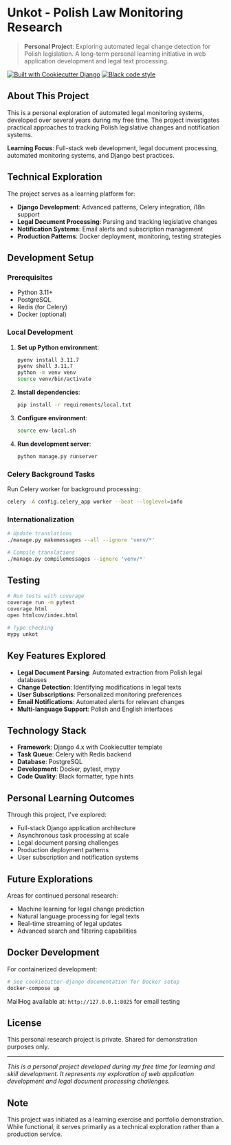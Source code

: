 # Unkot - Polish Law Monitoring Research

> **Personal Project**: Exploring automated legal change detection for Polish legislation. A long-term personal learning initiative in web application development and legal text processing.

[![Built with Cookiecutter Django](https://img.shields.io/badge/built%20with-Cookiecutter%20Django-ff69b4.svg?logo=cookiecutter)](https://github.com/cookiecutter/cookiecutter-django/)
[![Black code style](https://img.shields.io/badge/code%20style-black-000000.svg)](https://github.com/ambv/black)

## About This Project

This is a personal exploration of automated legal monitoring systems, developed over several years during my free time. The project investigates practical approaches to tracking Polish legislative changes and notification systems.

**Learning Focus**: Full-stack web development, legal document processing, automated monitoring systems, and Django best practices.

## Technical Exploration

The project serves as a learning platform for:

- **Django Development**: Advanced patterns, Celery integration, i18n support
- **Legal Document Processing**: Parsing and tracking legislative changes
- **Notification Systems**: Email alerts and subscription management
- **Production Patterns**: Docker deployment, monitoring, testing strategies

## Development Setup

### Prerequisites

- Python 3.11+
- PostgreSQL
- Redis (for Celery)
- Docker (optional)

### Local Development

1. **Set up Python environment**:
   ```bash
   pyenv install 3.11.7
   pyenv shell 3.11.7
   python -m venv venv
   source venv/bin/activate
   ```

2. **Install dependencies**:
   ```bash
   pip install -r requirements/local.txt
   ```

3. **Configure environment**:
   ```bash
   source env-local.sh
   ```

4. **Run development server**:
   ```bash
   python manage.py runserver
   ```

### Celery Background Tasks

Run Celery worker for background processing:
```bash
celery -A config.celery_app worker --beat --loglevel=info
```

### Internationalization

```bash
# Update translations
./manage.py makemessages --all --ignore 'venv/*'

# Compile translations
./manage.py compilemessages --ignore 'venv/*'
```

## Testing

```bash
# Run tests with coverage
coverage run -m pytest
coverage html
open htmlcov/index.html

# Type checking
mypy unkot
```

## Key Features Explored

- **Legal Document Parsing**: Automated extraction from Polish legal databases
- **Change Detection**: Identifying modifications in legal texts
- **User Subscriptions**: Personalized monitoring preferences
- **Email Notifications**: Automated alerts for relevant changes
- **Multi-language Support**: Polish and English interfaces

## Technology Stack

- **Framework**: Django 4.x with Cookiecutter template
- **Task Queue**: Celery with Redis backend
- **Database**: PostgreSQL
- **Development**: Docker, pytest, mypy
- **Code Quality**: Black formatter, type hints

## Personal Learning Outcomes

Through this project, I've explored:

- Full-stack Django application architecture
- Asynchronous task processing at scale
- Legal document parsing challenges
- Production deployment patterns
- User subscription and notification systems

## Future Explorations

Areas for continued personal research:

- Machine learning for legal change prediction
- Natural language processing for legal texts
- Real-time streaming of legal updates
- Advanced search and filtering capabilities

## Docker Development

For containerized development:
```bash
# See cookiecutter-django documentation for Docker setup
docker-compose up
```

MailHog available at: `http://127.0.0.1:8025` for email testing

## License

This personal research project is private. Shared for demonstration purposes only.

---

*This is a personal project developed during my free time for learning and skill development. It represents my exploration of web application development and legal document processing challenges.*

## Note

This project was initiated as a learning exercise and portfolio demonstration. While functional, it serves primarily as a technical exploration rather than a production service.
